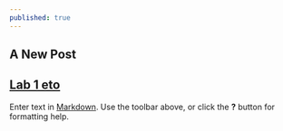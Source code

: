 ```yaml
---
published: true
---
```

## A New Post


## [Lab 1 eto](https://loreynszxc.github.io/Lab-1-ito/)


Enter text in [Markdown](http://daringfireball.net/projects/markdown/). Use the toolbar above, or click the **?** button for formatting help.
